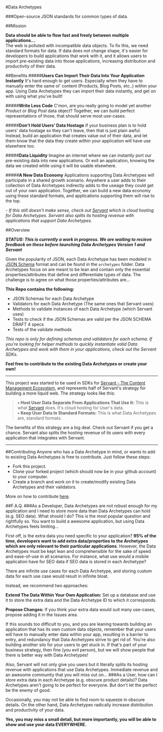 #Data Archetypes

###Open-source JSON standards for common types of data.

##Mission
  
**Data should be able to flow fast and freely between multiple applications...**  
The web is polluted with incompatible data objects.  To fix this, we need standard formats for data.  If data does not change shape, it's easier for developers to build applications that work with it, and it allows users to import pre-existing data into those applications, increasing distribution and productivity of their data.

##Benefits
#####**Users Can Import Their Data Into Your Application Instantly**
It's hard enough to get users.  Especially when they have to manually enter the same ol' content (Products, Blog Posts, etc..) within your app.  Using Data Archetypes they can import their data instantly, and get on with using what you've built!  
  
#####**Write Less Code**
C'mon, are you really going to model yet another *Product* or *Blog Post* data object?  Together, we can build perfect representations of those, that should serve most use-cases.

#####**Don't Hold Users' Data Hostage**
If your business plan is to hold users' data hostage so they can't leave, then that is just plain awful.  Instead, build an application that creates value out of their data, and let them know that the data they create within your application will have use elsewhere too.

#####**Data Liquidity**
Imagine an internet where we can instantly port our pre-existing data into new applications.  Or exit an application, knowing the data we created while using it will be usable elsewhere.

#####**A New Data Economy**
Applications supporting Data Archetypes will participate in a shared growth scenario.  Anywhere a user adds to their collection of Data Archetypes indirectly adds to the useage they could get out of your own application.   Together, we can build a new data economy using these standard formats, and applications supporting them will rise to the top. 


*- If this still doesn't make sense, check out [Servant](http://servant.co) which is cloud hosting for Data Archetypes.  Servant also splits its hosting revenue with applications that support Data Archetypes.*


##Overview

***STATUS: This is currently a work in progress.  We are waiting to recieve feedback on these before launching Data Archetypes Version 1 and Servant***

Given the popularity of JSON, each Data Archetype has been modeled in [JSON Schema](http://json-schema.org "http://json-schema.org") format and can be found in the `archetypes` folder.  Data Archetypes focus on are meant to be lean and contain only the essential properties/attributes that define and differentiate types of data.  The challenge is to agree on what those properties/attributes are...

**This Repo contains the following:**

 - JSON Schemas for each Data Archetype
 - Validators for each Data Archetype (The same ones that Servant uses)
 - Methods to validate instances of each Data Archetype (which Servant uses) 
 - Tests to check if the JSON Schemas are valid per the JSON SCHEMA DRAFT 4 specs
 - Tests of the validate methods

*This repo is only for defining schemas and validators for each schema.  If you're looking for helper methods to quickly instantiate valid Data Archetypes and work with them in your applications, check out the Servant SDKs.*
 
**Feel free to contribute to the existing Data Archetypes or create your own!**

---

This project was started to be used in SDKs for [Servant - The Content Management Ecosystem](http://servant.co), and represents half of Servant's strategy for building a more liquid web.  The strategy looks like this:

>**• Host User Data Separate From Applications That Use It:**  This is what [Servant](http://servant.co) does.  It's cloud hosting for User's data.  
>**• Keep User Data In Standard Formats:**  This is what Data Archetypes are, standard formats.

The benefits of this strategy are a big deal. Check out Servant if you get a chance.  Servant also splits the hosting revenue of its users with every application that integrates with Servant.

---
##Contributing
Anyone who has a Data Archetype in mind, or wants to add to existing Data Archetypes is free to contribute.  Just follow these steps:

 - Fork this project.
 - Clone your forked project (which should now be in your github account) to your computer.
 - Create a branch and work on it to create/modify existing Data Archetypes and their validators. 

More on how to contribute [here](https://guides.github.com/activities/contributing-to-open-source/).

##F.A.Q.
###As a Developer, Data Archetypes are not robust enough for my application and I need to store more data than Data Archetypes can hold (e.g. SEO data).  What should I do?
This is the most popular question and rightfully so.  You want to build a awesome application, but using Data Archetypes feels limiting...

First off, is the extra data you need specific to your application?  **95% of the time, developers want to add extra data/properties to the Archetypes which are only relevant to their particular applications**.  However, the Data Archetypes must be kept lean and comprehensible for the sake of speed and ease-of-use in all scenarios.  For instance, what use would a mobile application have for SEO data if SEO data is stored in each Archetype?

There are infinite use cases for each Data Archetype, and storing custom data for each use case would result in infinite bloat.

Instead, we recommend two approaches: 

**Extend The Data Within Your Own Application:**  Set up a database and use it to store the extra data and the Data Archetype ID to which it corresponds. 

**Propose Changes:**  If you think your extra data would suit many use-cases, propose adding it in the Issues area.

If this sounds too difficult to you, and you are leaning towards building an application that has its own custom data objects, remember that your users will have to manually enter data within your app, resulting in a barrier to entry, and redundancy that Data Archetypes strive to get rid of.  You're also building another silo for your users to get stuck in.  If that's part of your business strategy, then fine (you evil person), but we will show people that there is better way with Data Archetypes!  

Also, Servant will not only give you users but it literally splits its hosting revenue with applications that use Data Archetypes.  Immediate revenue and an awesome community that you will miss out on...
###As a User, how can I store extra data in each Archetype (e.g. obscure product details)?
Data Archetypes aren't going to be perfect for everyone.  But don't let the perfect be the enemy of good.  

Occasionally, you may not be able to find room to squeeze in obscure details.  On the other hand, Data Archetypes radically increase distribution and productivity of your data.  

**Yes, you may miss a small detail, but more importantly, you will be able to show and use your data EVERYWHERE.**



